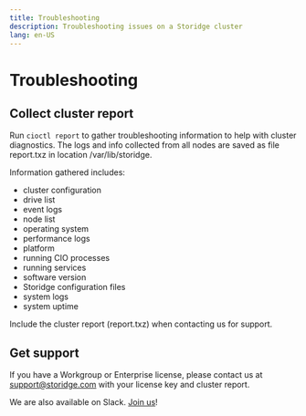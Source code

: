```yaml
---
title: Troubleshooting
description: Troubleshooting issues on a Storidge cluster
lang: en-US
---
```


# Troubleshooting

## Collect cluster report

Run `cioctl report` to gather troubleshooting information to help with cluster diagnostics. The logs and info collected from all nodes are saved as file report.txz in location /var/lib/storidge.

Information gathered includes:
- cluster configuration
- drive list
- event logs
- node list
- operating system
- performance logs
- platform
- running CIO processes
- running services
- software version
- Storidge configuration files
- system logs
- system uptime

Include the cluster report (report.txz) when contacting us for support.

## Get support

If you have a Workgroup or Enterprise license, please contact us at support@storidge.com with your license key and cluster report.

We are also available on Slack. [Join us](https://storidge.com/join-cio-slack/)!
